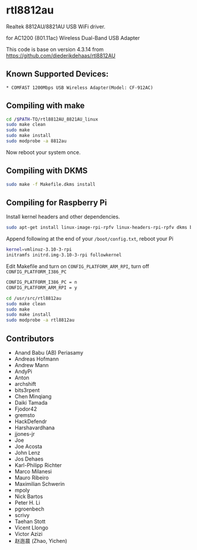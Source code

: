 # rtl8812au

Realtek 8812AU/8821AU USB WiFi driver.

for AC1200 (801.11ac) Wireless Dual-Band USB Adapter

This code is base on version 4.3.14 from https://github.com/diederikdehaas/rtl8812AU

## Known Supported Devices:

```
* COMFAST 1200Mbps USB Wireless Adapter(Model: CF-912AC)
```

## Compiling with make

```sh
cd /$PATH-TO/rtl8812AU_8821AU_linux
sudo make clean
sudo make
sudo make install
sudo modprobe -a 8812au
```
Now reboot your system once.


## Compiling with DKMS

```sh
sudo make -f Makefile.dkms install
```

## Compiling for Raspberry Pi

Install kernel headers and other dependencies.

```sh
sudo apt-get install linux-image-rpi-rpfv linux-headers-rpi-rpfv dkms build-essential bc
```

Append following at the end of your ``/boot/config.txt``, reboot your Pi

```sh
kernel=vmlinuz-3.10-3-rpi
initramfs initrd.img-3.10-3-rpi followkernel
```

Edit Makefile and turn on ``CONFIG_PLATFORM_ARM_RPI``, turn off ``CONFIG_PLATFORM_I386_PC``

```sh
CONFIG_PLATFORM_I386_PC = n
CONFIG_PLATFORM_ARM_RPI = y
```

```sh
cd /usr/src/rtl8812au
sudo make clean
sudo make
sudo make install
sudo modprobe -a rtl8812au
```

## Contributors
<!-- DO NOT EDIT - CONTRIBUTORS.md is autogenerated from git commit log by contributors.sh script. -->

- Anand Babu (AB) Periasamy
- Andreas Hofmann
- Andrew Mann
- AndyPi
- Anton
- archshift
- bits3rpent
- Chen Minqiang
- Daiki Tamada
- Fjodor42
- gremsto
- HackDefendr
- Harshavardhana
- jjones-jr
- Joe
- Joe Acosta
- John Lenz
- Jos Dehaes
- Karl-Philipp Richter
- Marco Milanesi
- Mauro Ribeiro
- Maximilian Schwerin
- mpoly
- Nick Bartos
- Peter H. Li
- pgroenbech
- scrivy
- Taehan Stott
- Vicent Llongo
- Victor Azizi
- 赵迤晨 (Zhao, Yichen)
